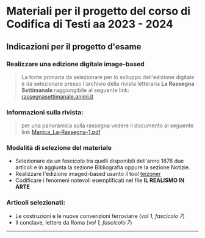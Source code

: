 # Materiali per il progetto del corso di Codifica di Testi aa 2023 - 2024
## Indicazioni per il progetto d'esame
### Realizzare una edizione digitale image-based

> La fonte primaria da selezionare per lo sviluppo dell'edizione digitale è da selezionare 
presso l'archivio della rivista letteraria **La Rassegna Settimanale** raggiungibile al seguente link: [rassegnasettimanale.animi.it](https://rassegnasettimanale.animi.it/)

### Informazioni sulla rivista:
> per una panoramica sulla rassegna vedere il documento al seguente link [Manica_La-Rassegna-1.pdf](https://rassegnasettimanale.animi.it/wp-content/uploads/2019/03/Manica_La-Rassegna-1.pdf)

### Modalità di selezione del materiale
- Selezionare da un fascicolo tra quelli disponibili dell'anno 1878 due articoli e in aggiunta la sezione Bibliografia oppure la sezione Notizie.
- Realizzare l'edizione imaged-based usanto il tool [teizoner](http://teicat.huma-num.fr/zoner.php)
- Codificare i fenomeni notevoli esemplificati nel file **IL REALISMO IN ARTE** 

### Articoli selezionati:
- Le costruzioni e le nuove convenzioni ferroviarie (*vol 1, fascicolo 7*) 
- Il conclave, lettere da Roma (*vol 1, fascicolo 7*) 

______________

